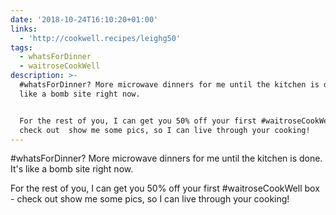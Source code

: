 ```yaml
---
date: '2018-10-24T16:10:20+01:00'
links:
  - 'http://cookwell.recipes/leighg50'
tags:
  - whatsForDinner
  - waitroseCookWell
description: >-
  #whatsForDinner? More microwave dinners for me until the kitchen is done. It's
  like a bomb site right now.


  For the rest of you, I can get you 50% off your first #waitroseCookWell box -
  check out  show me some pics, so I can live through your cooking!
---
```

#whatsForDinner? More microwave dinners for me until the kitchen is done. It's like a bomb site right now.

For the rest of you, I can get you 50% off your first #waitroseCookWell box - check out  show me some pics, so I can live through your cooking!
